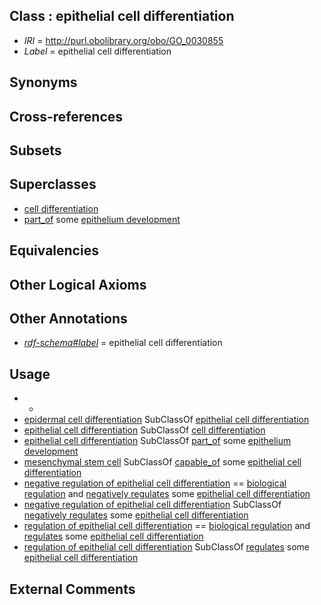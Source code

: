 
## Class : epithelial cell differentiation

 * *IRI* = http://purl.obolibrary.org/obo/GO_0030855
 * *Label* = epithelial cell differentiation

## Synonyms


## Cross-references


## Subsets


## Superclasses

 * [cell differentiation](../../GO/54/GO_0030154.md)
 * [part_of](../../BFO/50/BFO_0000050.md) some [epithelium development](../../GO/29/GO_0060429.md)

## Equivalencies


## Other Logical Axioms


## Other Annotations

 * *[rdf-schema#label](../../el/rdf-schema#label.md)* = epithelial cell differentiation

## Usage

 * -
 * [epidermal cell differentiation](../../GO/13/GO_0009913.md) SubClassOf [epithelial cell differentiation](../../GO/55/GO_0030855.md)
 * [epithelial cell differentiation](../../GO/55/GO_0030855.md) SubClassOf [cell differentiation](../../GO/54/GO_0030154.md)
 * [epithelial cell differentiation](../../GO/55/GO_0030855.md) SubClassOf [part_of](../../BFO/50/BFO_0000050.md) some [epithelium development](../../GO/29/GO_0060429.md)
 * [mesenchymal stem cell](../../CL/34/CL_0000134.md) SubClassOf [capable_of](../../RO/15/RO_0002215.md) some [epithelial cell differentiation](../../GO/55/GO_0030855.md)
 * [negative regulation of epithelial cell differentiation](../../GO/57/GO_0030857.md) == [biological regulation](../../GO/07/GO_0065007.md) and [negatively regulates](../../RO/12/RO_0002212.md) some [epithelial cell differentiation](../../GO/55/GO_0030855.md)
 * [negative regulation of epithelial cell differentiation](../../GO/57/GO_0030857.md) SubClassOf [negatively regulates](../../RO/12/RO_0002212.md) some [epithelial cell differentiation](../../GO/55/GO_0030855.md)
 * [regulation of epithelial cell differentiation](../../GO/56/GO_0030856.md) == [biological regulation](../../GO/07/GO_0065007.md) and [regulates](../../RO/11/RO_0002211.md) some [epithelial cell differentiation](../../GO/55/GO_0030855.md)
 * [regulation of epithelial cell differentiation](../../GO/56/GO_0030856.md) SubClassOf [regulates](../../RO/11/RO_0002211.md) some [epithelial cell differentiation](../../GO/55/GO_0030855.md)

## External Comments


